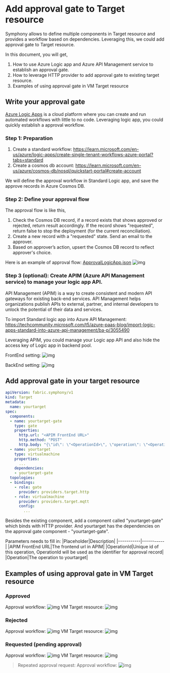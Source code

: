 # Add approval gate to Target resource

Symphony allows to define multiple components in Target resource and provides a workflow based on dependencies. Leveraging this, we could add approval gate to Target resource.

In this document, you will get,
1. How to use Azure Logic app and Azure API Management service to establish an approval gate.
2. How to leverage HTTP provider to add approval gate to existing target resource.
3. Examples of using approval gate in VM Target resource

## Write your approval gate
[Azure Logic Apps](https://learn.microsoft.com/en-us/azure/logic-apps/logic-apps-overview) is a cloud platform where you can create and run automated workflows with little to no code. Leveraging logic app, you could quickly establish a approval workflow.

### Step 1: Preparation

1. Create a standard workflow: https://learn.microsoft.com/en-us/azure/logic-apps/create-single-tenant-workflows-azure-portal?tabs=standard
2. Create a cosmos db account: https://learn.microsoft.com/en-us/azure/cosmos-db/nosql/quickstart-portal#create-account

We will define the approval workflow in Standard Logic app, and save the approve records in Azure Cosmos DB.

### Step 2: Define your approval flow

The approval flow is like this,

1.  Check the Cosmos DB record, if a record exists that shows approved or rejected, return result accordingly. If the record shows "requested", return false to stop the deployment (for the current reconciliation).
2.	Create a new record with a "requested" state. Send an email to the approver.
3.	Based on approver’s action, upsert the Cosmos DB record to reflect approver's choice.

Here is an example of approval flow: [ApprovalLogicApp.json](ApprovalLogicApp.json)
![img](imgs/approval-workflow.png)

### Step 3 (optional): Create APIM (Azure API Management service) to manage your logic app API.

API Management (APIM) is a way to create consistent and modern API gateways for existing back-end services. API Management helps organizations publish APIs to external, partner, and internal developers to unlock the potential of their data and services.

To import Standard logic app into Azure API Management: https://techcommunity.microsoft.com/t5/azure-paas-blog/import-logic-apps-standard-into-azure-api-management/ba-p/3055490

Leveraging APIM, you could manage your Logic app API and also hide the access key of Logic app in backend pool.

FrontEnd setting:
![img](imgs/apim-frontend.png)

BackEnd setting:
![img](imgs/apim-backend.png)

## Add approval gate in your target resource

```yaml
apiVersion: fabric.symphony/v1
kind: Target
metadata:
  name: yourtarget
spec:
  components:
  - name: yourtarget-gate
    type: gate
    properties:
      http.url: "<APIM FrontEnd URL>"
      http.method: "POST"
      http.body: "{\"id\": \"<OperationId>\", \"operation\": \"<Operation>\", \"target\": \"yourtarget\"}"
  - name: yourtarget
    type: virtualmachine
    properties:
      ...
    dependencies:
    - yourtarget-gate
  topologies:
  - bindings:
    - role: gate
      provider: providers.target.http
    - role: virtualmachine
      provider: providers.target.mqtt
      config:
        ...
```

Besides the existing component, add a component called "yourtarget-gate" which binds with HTTP provider. And yourtarget has the dependencies on the approval gate component - "yourtarget-gate".

Parameters needs to fill in:
|Placeholder|Description|
|-----------|-----------|
|APIM FrontEnd URL|The frontend url in APIM|
|OperationId|Unique id of this operation, OperationId will be used as the identifier for approval record|
|Operation|The operation to yourtarget|

## Examples of using approval gate in VM Target resource

### Approved
Approval workflow:
![img](imgs/vmexample-approved.png)
VM Target resource:
![img](imgs/vmexample-approved-k8s.png)

### Rejected
Approval workflow:
![img](imgs/vmexample-rejected.png)
VM Target resource:
![img](imgs/vmexample-rejected-k8s.png)

### Requested (pending approval)
Approval workflow:
![img](imgs/vmexample-pendingapproval.png)
VM Target resource:
![img](imgs/vmexample-pendingapproval-k8s.png)

> Repeated approval request:
Approval workflow:
![img](imgs/vmexample-repeated.png)